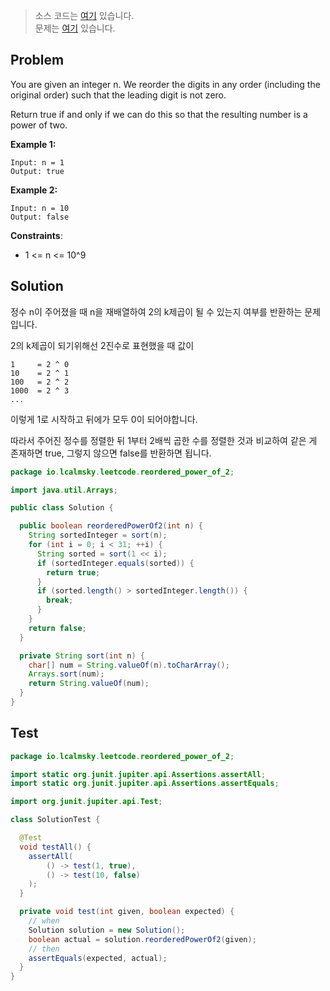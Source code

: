 > 소스 코드는 [여기](https://github.com/lcalmsky/leetcode/blob/master/src/main/java/io/lcalmsky/leetcode/reordered_power_of_2/Solution.java) 있습니다.  
> 문제는 [여기](https://leetcode.com/problems/reordered-power-of-2/) 있습니다.

## Problem

You are given an integer n. We reorder the digits in any order (including the original order) such that the leading digit is not zero.

Return true if and only if we can do this so that the resulting number is a power of two.

**Example 1:**
```text
Input: n = 1
Output: true
```

**Example 2:**
```text
Input: n = 10
Output: false
```

**Constraints**:

* 1 <= n <= 10^9

## Solution

정수 n이 주어졌을 때 n을 재배열하여 2의 k제곱이 될 수 있는지 여부를 반환하는 문제입니다.

2의 k제곱이 되기위해선 2진수로 표현했을 때 값이

```text
1     = 2 ^ 0
10    = 2 ^ 1
100   = 2 ^ 2
1000  = 2 ^ 3
...
```

이렇게 1로 시작하고 뒤에가 모두 0이 되어야합니다.

따라서 주어진 정수를 정렬한 뒤 1부터 2배씩 곱한 수를 정렬한 것과 비교하여 같은 게 존재하면 true, 그렇지 않으면 false를 반환하면 됩니다.

```java
package io.lcalmsky.leetcode.reordered_power_of_2;

import java.util.Arrays;

public class Solution {

  public boolean reorderedPowerOf2(int n) {
    String sortedInteger = sort(n);
    for (int i = 0; i < 31; ++i) {
      String sorted = sort(1 << i);
      if (sortedInteger.equals(sorted)) {
        return true;
      }
      if (sorted.length() > sortedInteger.length()) {
        break;
      }
    }
    return false;
  }

  private String sort(int n) {
    char[] num = String.valueOf(n).toCharArray();
    Arrays.sort(num);
    return String.valueOf(num);
  }
}
```



## Test

```java
package io.lcalmsky.leetcode.reordered_power_of_2;

import static org.junit.jupiter.api.Assertions.assertAll;
import static org.junit.jupiter.api.Assertions.assertEquals;

import org.junit.jupiter.api.Test;

class SolutionTest {

  @Test
  void testAll() {
    assertAll(
        () -> test(1, true),
        () -> test(10, false)
    );
  }

  private void test(int given, boolean expected) {
    // when
    Solution solution = new Solution();
    boolean actual = solution.reorderedPowerOf2(given);
    // then
    assertEquals(expected, actual);
  }
}
```